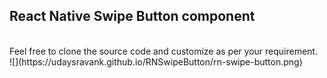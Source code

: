 ## React Native Swipe Button component
<br>
Feel free to clone the source code and customize as per your requirement.
<br>
![](https://udaysravank.github.io/RNSwipeButton/rn-swipe-button.png)


